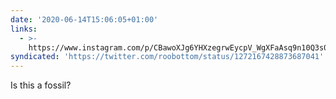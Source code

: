 ```yaml
---
date: '2020-06-14T15:06:05+01:00'
links:
  - >-
    https://www.instagram.com/p/CBawoXJg6YHXzegrwEycpV_WgXFaAsq9n10Q3s0/?igshid=ztvqy1we7yof
syndicated: 'https://twitter.com/roobottom/status/1272167428873687041'
---
```

Is this a fossil? 
